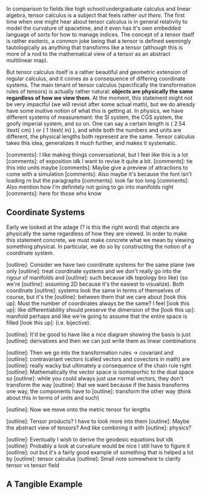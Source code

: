 In comparison to fields like high school/undergraduate calculus and linear
algebra, tensor calculus is a subject that feels rather _out there_. The first
time when one might hear about tensor calculus is in general relativity to model
the curvature of spacetime, and it even has it's own embedded language of sorts
for how to manage indices. The concept of a tensor itself is rather esoteric, a
common joke being that a tensor is defined seemingly tautologically as anything that
transforms like a tensor (although this is more of a nod to the mathematical
view of a tensor as an abstract multilinear map).

But tensor calculus itself is a rather beautiful and geometric extension of
regular calculus, and it comes as a consequence of differing coordinate systems.
The main tenant of tensor calculus (specifically the transformation rules of
tensors) is actually rather natural: **objects are physically the same
regardless of how we view them**. At the moment, this statement might not be
very impactful (we will revisit after some actual math), but we do already have
some inuitive notion of what this is getting at. In physics, we have different
systems of measurement: the SI system, the CGS system, the goofy imperial
system, and so on. One can say a certain length is \( 2.54 \text{ cm} \) or \( 1
\text{ in} \), and while both the numbers and units are different, the physical
lengths both represent are the same. Tensor calculus takes this idea,
generalizes it much further, and makes it systematic.

[comments]: I like making things conversational, but I feel like this is a lot
[comments]: of exposition idk I want to revise it quite a bit.
[comments]: tie this into units maybe
[comments]: Maybe give a preview of attractions to come with a simulation
[comments]: Also maybe it's because the font isn't loading rn but the paragraphs
[comments]: look far too long
[comments]: Also mention how I'm definitely not going to go into manifolds right
[comments]: here for those who know

## Coordinate Systems

Early we looked at the adage (? is this the right word) that objects are
physically the same regardless of how they are viewed. In order to make this
statement concrete, we must make concrete what we mean by viewing something
physical. In particular, we do so by constructing the notion of a coordinate
system.

[outline]: Consider we have two coordinate systems for the same plane (we only
[outline]: treat coordinate systems and we don't really go into the rigour of manifolds and
[outline]: such because idk topology bro like) (so we're
[outline]: assuming 2D because it's the easiest to visualize). Both coordinate
[outline]: systems look the same in terms of themselves of course, but it's the
[outline]: between them that we care about
[look this up]: Must the number of coordinates always be the same? I feel
[look this up]: like differentiability should preserve the dimension of the
[look this up]: manifold perhaps and like we're going to assume that the entire space is filled
[look this up]: (i.e. bijective).

[outline]: It'd be good to have like a nice diagram showing the basis is just
[outline]: derivatives and then we can just write them as linear combinations

[outline]: Then we go into the transformation rules -> covariant and
[outline]: contravariant vectors (called vectors and covectors in math) are
[outline]: really wacky but ultimately a consequence of the chain rule right
[outline]: Mathematically the vector space is isomoporhic to the dual space so
[outline]: while you could always just use normal vectors, they don't transform the way
[outline]: that we want because if the basis transforms one way, the components have to
[outline]: transform the other way (think about this in terms of units and such)

[outline]: Now we move onto the metric tensor for lengths

[outline]: Tensor products? I have to look more into them
[outline]: Maybe the abstract view of tensors? And like combining it with
[outline]: physics?

[outline]: Eventually I wish to derive the geodesic equations but idk
[outline]: Probably a look at curvature would be nice I still have to figure it
[outline]: out but it's a fairly good example of something that is helped a lot by
[outline]: tensor calculus
[outline]: Small note somewhere to clarify tensor vs tensor field

## A Tangible Example
